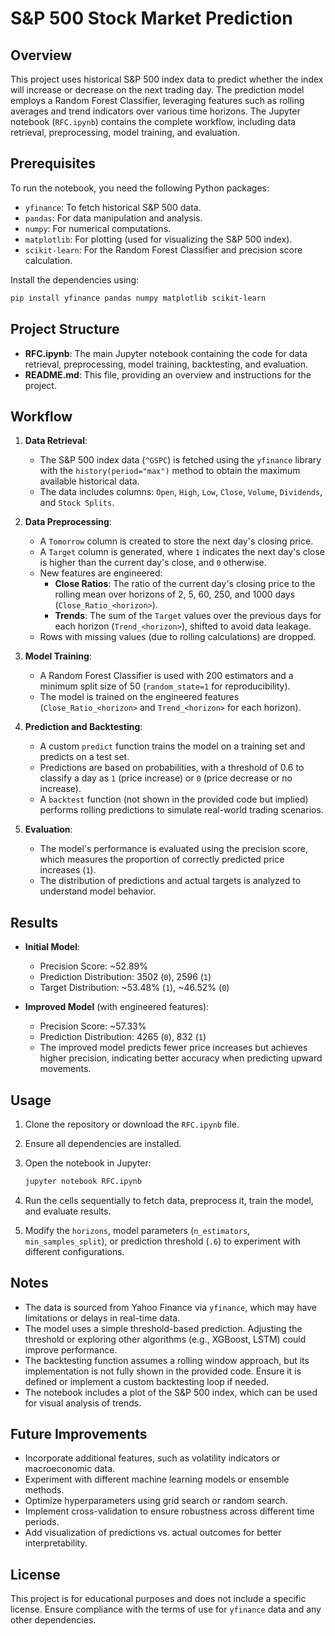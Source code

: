 # S&P 500 Stock Market Prediction

## Overview

This project uses historical S&P 500 index data to predict whether the index will increase or decrease on the next trading day. The prediction model employs a Random Forest Classifier, leveraging features such as rolling averages and trend indicators over various time horizons. The Jupyter notebook (`RFC.ipynb`) contains the complete workflow, including data retrieval, preprocessing, model training, and evaluation.

## Prerequisites

To run the notebook, you need the following Python packages:

- `yfinance`: To fetch historical S&P 500 data.
- `pandas`: For data manipulation and analysis.
- `numpy`: For numerical computations.
- `matplotlib`: For plotting (used for visualizing the S&P 500 index).
- `scikit-learn`: For the Random Forest Classifier and precision score calculation.

Install the dependencies using:

```bash
pip install yfinance pandas numpy matplotlib scikit-learn
```

## Project Structure

- **RFC.ipynb**: The main Jupyter notebook containing the code for data retrieval, preprocessing, model training, backtesting, and evaluation.
- **README.md**: This file, providing an overview and instructions for the project.

## Workflow

1. **Data Retrieval**:

   - The S&P 500 index data (`^GSPC`) is fetched using the `yfinance` library with the `history(period="max")` method to obtain the maximum available historical data.
   - The data includes columns: `Open`, `High`, `Low`, `Close`, `Volume`, `Dividends`, and `Stock Splits`.

2. **Data Preprocessing**:

   - A `Tomorrow` column is created to store the next day's closing price.
   - A `Target` column is generated, where `1` indicates the next day's close is higher than the current day's close, and `0` otherwise.
   - New features are engineered:
     - **Close Ratios**: The ratio of the current day's closing price to the rolling mean over horizons of 2, 5, 60, 250, and 1000 days (`Close_Ratio_<horizon>`).
     - **Trends**: The sum of the `Target` values over the previous days for each horizon (`Trend_<horizon>`), shifted to avoid data leakage.
   - Rows with missing values (due to rolling calculations) are dropped.

3. **Model Training**:

   - A Random Forest Classifier is used with 200 estimators and a minimum split size of 50 (`random_state=1` for reproducibility).
   - The model is trained on the engineered features (`Close_Ratio_<horizon>` and `Trend_<horizon>` for each horizon).

4. **Prediction and Backtesting**:

   - A custom `predict` function trains the model on a training set and predicts on a test set.
   - Predictions are based on probabilities, with a threshold of 0.6 to classify a day as `1` (price increase) or `0` (price decrease or no increase).
   - A `backtest` function (not shown in the provided code but implied) performs rolling predictions to simulate real-world trading scenarios.

5. **Evaluation**:

   - The model's performance is evaluated using the precision score, which measures the proportion of correctly predicted price increases (`1`).
   - The distribution of predictions and actual targets is analyzed to understand model behavior.

## Results

- **Initial Model**:

  - Precision Score: \~52.89%
  - Prediction Distribution: 3502 (`0`), 2596 (`1`)
  - Target Distribution: \~53.48% (`1`), \~46.52% (`0`)

- **Improved Model** (with engineered features):

  - Precision Score: \~57.33%
  - Prediction Distribution: 4265 (`0`), 832 (`1`)
  - The improved model predicts fewer price increases but achieves higher precision, indicating better accuracy when predicting upward movements.

## Usage

1. Clone the repository or download the `RFC.ipynb` file.

2. Ensure all dependencies are installed.

3. Open the notebook in Jupyter:

   ```bash
   jupyter notebook RFC.ipynb
   ```

4. Run the cells sequentially to fetch data, preprocess it, train the model, and evaluate results.

5. Modify the `horizons`, model parameters (`n_estimators`, `min_samples_split`), or prediction threshold (`.6`) to experiment with different configurations.

## Notes

- The data is sourced from Yahoo Finance via `yfinance`, which may have limitations or delays in real-time data.
- The model uses a simple threshold-based prediction. Adjusting the threshold or exploring other algorithms (e.g., XGBoost, LSTM) could improve performance.
- The backtesting function assumes a rolling window approach, but its implementation is not fully shown in the provided code. Ensure it is defined or implement a custom backtesting loop if needed.
- The notebook includes a plot of the S&P 500 index, which can be used for visual analysis of trends.

## Future Improvements

- Incorporate additional features, such as volatility indicators or macroeconomic data.
- Experiment with different machine learning models or ensemble methods.
- Optimize hyperparameters using grid search or random search.
- Implement cross-validation to ensure robustness across different time periods.
- Add visualization of predictions vs. actual outcomes for better interpretability.

## License

This project is for educational purposes and does not include a specific license. Ensure compliance with the terms of use for `yfinance` data and any other dependencies.